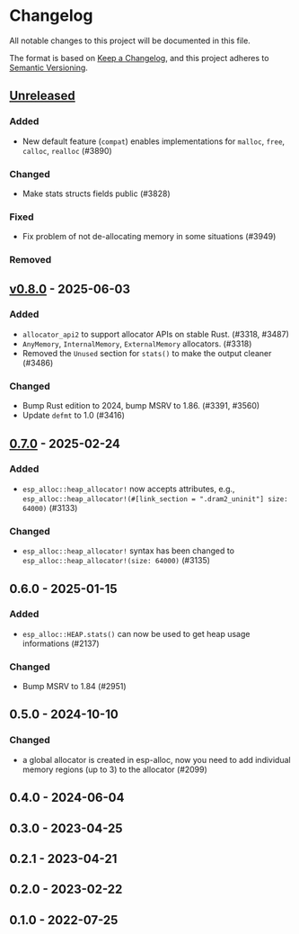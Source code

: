 # Changelog

All notable changes to this project will be documented in this file.

The format is based on [Keep a Changelog](https://keepachangelog.com/en/1.0.0/),
and this project adheres to [Semantic Versioning](https://semver.org/spec/v2.0.0.html).

## [Unreleased]

### Added

- New default feature (`compat`) enables implementations for `malloc`, `free`, `calloc`, `realloc` (#3890)

### Changed
- Make stats structs fields public (#3828)

### Fixed

- Fix problem of not de-allocating memory in some situations (#3949)

### Removed


## [v0.8.0] - 2025-06-03

### Added

- `allocator_api2` to support allocator APIs on stable Rust. (#3318, #3487)
- `AnyMemory`, `InternalMemory`, `ExternalMemory` allocators. (#3318)
- Removed the `Unused` section for `stats()` to make the output cleaner (#3486)

### Changed

- Bump Rust edition to 2024, bump MSRV to 1.86. (#3391, #3560)
- Update `defmt` to 1.0 (#3416)

## [0.7.0] - 2025-02-24

### Added

- `esp_alloc::heap_allocator!` now accepts attributes, e.g., `esp_alloc::heap_allocator!(#[link_section = ".dram2_uninit"] size: 64000)` (#3133)

### Changed

- `esp_alloc::heap_allocator!` syntax has been changed to `esp_alloc::heap_allocator!(size: 64000)` (#3135)

## 0.6.0 - 2025-01-15

### Added

- `esp_alloc::HEAP.stats()` can now be used to get heap usage informations (#2137)

### Changed

- Bump MSRV to 1.84 (#2951)

## 0.5.0 - 2024-10-10

### Changed

- a global allocator is created in esp-alloc, now you need to add individual memory regions (up to 3) to the allocator (#2099)

## 0.4.0 - 2024-06-04

## 0.3.0 - 2023-04-25

## 0.2.1 - 2023-04-21

## 0.2.0 - 2023-02-22

## 0.1.0 - 2022-07-25

[0.7.0]: https://github.com/esp-rs/esp-hal/releases/tag/esp-alloc-v0.7.0
[v0.8.0]: https://github.com/esp-rs/esp-hal/compare/esp-alloc-v0.7.0...esp-alloc-v0.8.0
[Unreleased]: https://github.com/esp-rs/esp-hal/compare/esp-alloc-v0.8.0...HEAD
